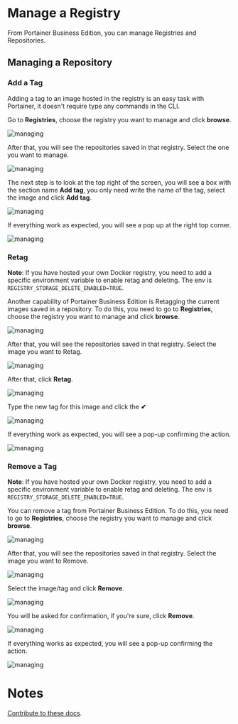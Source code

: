# Manage a Registry

From Portainer Business Edition, you can manage Registries and Repositories. 

## Managing a Repository

### Add a Tag

Adding a tag to an image hosted in the registry is an easy task with Portainer, it doesn't require type any commands in the CLI.

Go to <b>Registries</b>, choose the registry you want to manage and click <b>browse</b>.

![managing](assets/browse1.png)

After that, you will see the repositories saved in that registry. Select the one you want to manage.

![managing](assets/browse2.png)

The next step is to look at the top right of the screen, you will see a box with the section name <b>Add tag</b>, you only need write the name of the tag, select the image and click <b>Add tag</b>.

![managing](assets/manage1.png)

If everything work as expected, you will see a pop up at the right top corner.

![managing](assets/manage2.png)

### Retag

<b>Note</b>: If you have hosted your own Docker registry, you need to add a specific environment variable to enable retag and deleting. The env is <code>REGISTRY_STORAGE_DELETE_ENABLED=TRUE</code>.

Another capability of Portainer Business Edition is Retagging the current images saved in a repository. To do this, you need to go to <b>Registries</b>, choose the registry you want to manage and click <b>browse</b>.

![managing](assets/browse1.png)

After that, you will see the repositories saved in that registry. Select the image you want to Retag.

![managing](assets/browse2.png)

After that, click <b>Retag</b>.

![managing](assets/manage3.png)

Type the new tag for this image and click the <b>✔</b>

![managing](assets/manage4.png)

If everything work as expected, you will see a pop-up confirming the action.

![managing](assets/manage5.png)

### Remove a Tag

<b>Note</b>: If you have hosted your own Docker registry, you need to add a specific environment variable to enable retag and deleting. The env is <code>REGISTRY_STORAGE_DELETE_ENABLED=TRUE</code>.

You can remove a tag from Portainer Business Edition. To do this, you need to go to <b>Registries</b>, choose the registry you want to manage and click <b>browse</b>.

![managing](assets/browse1.png)

After that, you will see the repositories saved in that registry. Select the image you want to Remove.

![managing](assets/browse2.png)

Select the image/tag and click <b>Remove</b>.

![managing](assets/manage6.png)

You will be asked for confirmation, if you're sure, click <b>Remove</b>.

![managing](assets/manage7.png)

If everything works as expected, you will see a pop-up confirming the action.

![managing](assets/manage8.png)

# Notes

[Contribute to these docs](https://github.com/portainer/portainer-docs/blob/master/contributing.md).
